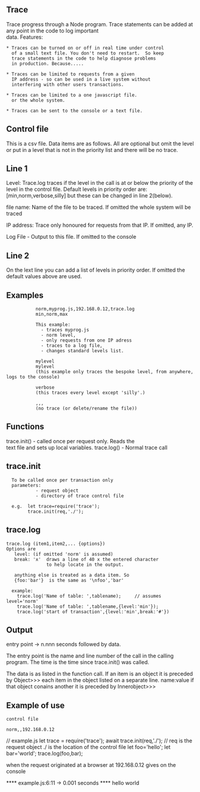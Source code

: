  

Trace
-----
   Trace progress through a Node program.  Trace statements
   can be added at any point in the code to log important  
   data.  Features:

    * Traces can be turned on or off in real time under control  
      of a small text file. You don't need to restart.  So keep 
      trace statements in the code to help diagnose problems 
      in production. Because.....  

    * Traces can be limited to requests from a given
      IP address - so can be used in a live system without  
      interfering with other users transactions.

    * Traces can be limited to a one javascript file.
      or the whole system.

    * Traces can be sent to the console or a text file.
 
   Control file
   -----------
   This is a csv file. Data items are as follows. All are optional 
   but omit the level or put in a level that is not in the priority list
   and there will be no trace.
  
   Line 1
   ------
   Level: Trace.log traces if the level in the call is at or below the priority of the level in the control file. Default levels in priority order are: [min,norm,verbose,silly] but these can be changed in line 2(below).
                
   file name: Name of the file to be traced. If omitted the whole system will be traced

  IP address: Trace only honoured for requests from that IP. If omitted, any IP.

  Log File   -  Output to this file. If omitted to the console  

  Line 2
  ------
  On the lext line you can add a list of levels in priority order. If omitted the default values above are used.
   
   Examples
   -------
               norm,myprog.js,192.168.0.12,trace.log  
               min,norm,max
               
               This example:
                 - traces myprog.js
                 - norm level,
                 - only requests from one IP adress
                 - traces to a log file,
                 - changes standard levels list.

               mylevel
               mylevel
               (this example only traces the bespoke level, from anywhere, logs to the console)

               verbose
               (this traces every level except 'silly'.)

               ,,,   
               (no trace (or delete/rename the file))

  Functions 
  ---------
   trace.init() - called once per request only.  Reads the  
                  text file and sets up local variables.
   trace.log() -  Normal trace call


   trace.init
   ----------

      To be called once per transaction only
      parameters:
               - request object 
               - directory of trace control file

      e.g.  let trace=require('trace');
            trace.init(req,'./');


   trace.log
   ---------

    trace.log (item1,item2,... {options})
    Options are 
       level: (if omitted 'norm' is assumed)     
       break: 'x'  draws a line of 40 x the entered character
                   to help locate in the output.
         
       anything else is treated as a data item. So 
       {foo:'bar'}  is the same as '\nfoo','bar'

      example:  
        trace.log('Name of table: ',tablename);     // assumes level='norm'
        trace.log('Name of table: ',tablename,{level:'min'}); 
        trace.log('start of transaction',{level:'min',break:'#'})  
  
   Output
   ----- 
   entry point   ->  n.nnn seconds 
   followed by data.
  
  The entry point is the name and line number of the call
  in the calling program.  The time is the time since 
  trace.init() was called. 

  The data is as listed in the function call. If an item 
  is an object it is preceded by 
  Object>>> 
  each item in the object listed on a separate line.
  name:value
  if that object conains another it is preceded by 
   Innerobject>>>

Example of use
--------------
    control file 
    
    norm,,192.168.0.12 


  // example.js
  let trace = require('trace');
  await trace.init(req,'./');    // req is the request object    ./ is the location of the control file
  let foo='hello';
  let bar='world';
  trace.log(foo,bar);

  when the request originated at a browser at 192.168.0.12 gives on the console
  
  **** example.js:6:11 -> 0.001 seconds ****
  hello world



